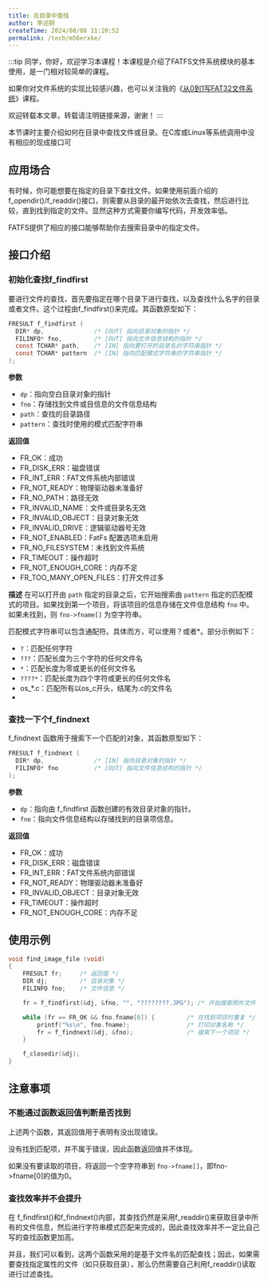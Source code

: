 ```yaml
---
title: 在目录中查找
author: 李述铜
createTime: 2024/08/08 11:20:52
permalink: /tech/m56erxke/
---
```

:::tip
同学，你好，欢迎学习本课程！本课程是介绍了FATFS文件系统模块的基本使用，是一门相对较简单的课程。

如果你对文件系统的实现比较感兴趣，也可以关注我的《[从0到1写FAT32文件系统](https://wuptg.xetlk.com/s/VeHie)》课程。

欢迎转载本文章，转载请注明链接来源，谢谢！
:::

本节课时主要介绍如何在目录中查找文件或目录。在C库或Linux等系统调用中没有相应的现成接口可


## 应用场合
有时候，你可能想要在指定的目录下查找文件。如果使用前面介绍的f_opendir()/f_readdir()接口，则需要从目录的最开始依次去查找，然后进行比较，直到找到指定的文件。显然这种方式需要你编写代码，开发效率低。

FATFS提供了相应的接口能够帮助你去搜索目录中的指定文件。

## 接口介绍
### 初始化查找f_findfirst
要进行文件的查找，首先要指定在哪个目录下进行查找，以及查找什么名字的目录或者文件。这个过程由f_findfirst()来完成。其函数原型如下：

```c
FRESULT f_findfirst (
  DIR* dp,              /* [OUT] 指向目录对象的指针 */
  FILINFO* fno,         /* [OUT] 指向文件信息结构的指针 */
  const TCHAR* path,    /* [IN] 指向要打开的目录名的字符串指针 */
  const TCHAR* pattern  /* [IN] 指向匹配模式字符串的字符串指针 */
);
```

**参数**

- `dp`：指向空白目录对象的指针
- `fno`：存储找到文件或目信息的文件信息结构
- `path`：查找的目录路径
- `pattern`：查找时使用的模式匹配字符串

**返回值**

- FR_OK：成功
- FR_DISK_ERR：磁盘错误
- FR_INT_ERR：FAT文件系统内部错误
- FR_NOT_READY：物理驱动器未准备好
- FR_NO_PATH：路径无效
- FR_INVALID_NAME：文件或目录名无效
- FR_INVALID_OBJECT：目录对象无效
- FR_INVALID_DRIVE：逻辑驱动器号无效
- FR_NOT_ENABLED：FatFs 配置选项未启用
- FR_NO_FILESYSTEM：未找到文件系统
- FR_TIMEOUT：操作超时
- FR_NOT_ENOUGH_CORE：内存不足
- FR_TOO_MANY_OPEN_FILES：打开文件过多

**描述**
在可以打开由 `path` 指定的目录之后，它开始搜索由 `pattern` 指定的匹配模式的项目。如果找到第一个项目，将该项目的信息存储在文件信息结构 `fno` 中。如果未找到，则 `fno->fname[]` 为空字符串。

匹配模式字符串可以包含通配符。具体而方，可以使用？或者*。部分示例如下：

- `?`：匹配任何字符
- `???`：匹配长度为三个字符的任何文件名
- `*`：匹配长度为零或更长的任何文件名
- `????*`：匹配长度为四个字符或更长的任何文件名
- os_*.c：匹配所有以os_c开头，结尾为.c的文件名
- 
### 查找一下个f_findnext
f_findnext 函数用于搜索下一个匹配的对象，其函数原型如下：

```c
FRESULT f_findnext (
  DIR* dp,              /* [IN] 指向目录对象的指针 */
  FILINFO* fno          /* [OUT] 指向文件信息结构的指针 */
);
```
**参数**

- `dp`：指向由 f_findfirst 函数创建的有效目录对象的指针。
- `fno`：指向文件信息结构以存储找到的目录项信息。

**返回值**

- FR_OK：成功
- FR_DISK_ERR：磁盘错误
- FR_INT_ERR：FAT文件系统内部错误
- FR_NOT_READY：物理驱动器未准备好
- FR_INVALID_OBJECT：目录对象无效
- FR_TIMEOUT：操作超时
- FR_NOT_ENOUGH_CORE：内存不足

## 使用示例
```c
void find_image_file (void)
{
    FRESULT fr;     /* 返回值 */
    DIR dj;         /* 目录对象 */
    FILINFO fno;    /* 文件信息 */

    fr = f_findfirst(&dj, &fno, "", "????????.JPG"); /* 开始搜索照片文件 */

    while (fr == FR_OK && fno.fname[0]) {         /* 在找到项目时重复 */
        printf("%s\n", fno.fname);                /* 打印对象名称 */
        fr = f_findnext(&dj, &fno);               /* 搜索下一个项目 */
    }

    f_closedir(&dj);
}
```
## 注意事项
### 不能通过函数返回值判断是否找到
上述两个函数，其返回值用于表明有没出现错误。

没有找到匹配项，并不属于错误，因此函数返回值并不体现。

如果没有要读取的项目，将返回一个空字符串到 `fno->fname[]`，即fno->fname[0]的值为0。

### 查找效率并不会提升
在 f_findfirst()和f_findnext()内部，其查找仍然是采用f_readdir()来获取目录中所有的文件信息，然后进行字符串模式匹配来完成的，因此查找效率并不一定比自己写的查找函数更加高。

并且，我们可以看到，这两个函数采用的是基于文件名的匹配查找；因此，如果需要查找指定属性的文件（如只获取目录），那么仍然需要自己利用f_readdir()读取进行过滤查找。

